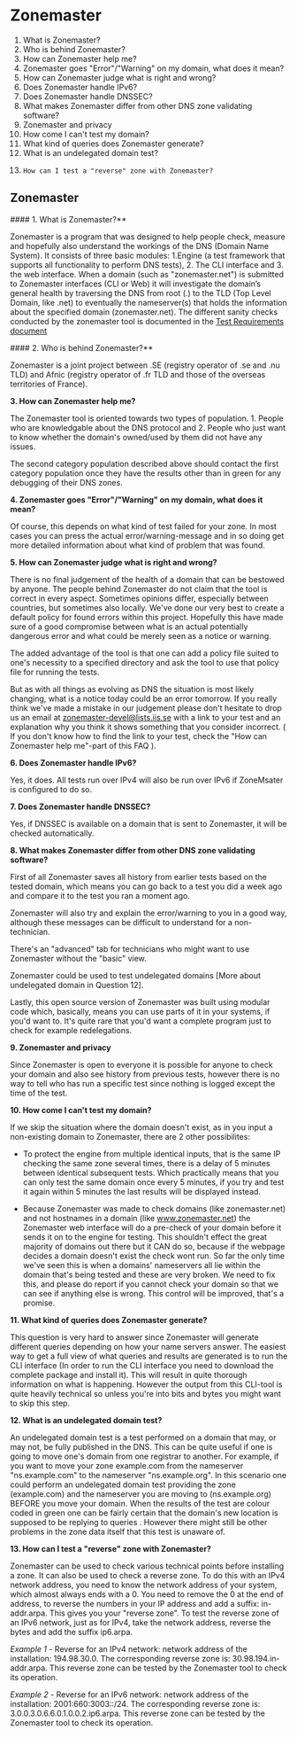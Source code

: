 Zonemaster
==========

1.	What is Zonemaster?
2. 	Who is behind Zonemaster?
3.	How can Zonemaster help me?
4.	Zonemaster goes "Error"/"Warning" on my domain, what does it mean?
5.	How can Zonemaster judge what is right and wrong?
6.	Does Zonemaster handle IPv6?
7.	Does Zonemaster handle DNSSEC? 
8.	What makes Zonemaster differ from other DNS zone validating software?
9.	Zonemaster and privacy
10.	How come I can't test my domain?
11.	What kind of queries does Zonemaster generate?
12.	What is an undelegated domain test?
13. 	How can I test a "reverse" zone with Zonemaster?

Zonemaster
----------

#### 1. What is Zonemaster?**  

Zonemaster is a program that was designed to help people check, measure and
hopefully also understand the workings of the DNS (Domain Name System). 
It consists of three basic modules: 1.Engine (a test framework that supports all
functionality to perform DNS tests), 2. The CLI interface and 3. the web
interface.
When a domain (such as "zonemaster.net") is submitted to Zonemaster interfaces (CLI or
Web) it will investigate the domain’s general health by traversing the DNS from root 
(.) to the TLD (Top Level Domain, like .net) to eventually the nameserver(s) that holds 
the information about the specified domain (zonemaster.net). The different sanity checks 
conducted by the zonemaster tool is documented in the [Test Requirements
document](https://github.com/dotse/zonemaster/blob/master/docs/requirements/TestRequirements.md)

#### 2. Who is behind Zonemaster?**

Zonemaster is a joint project between .SE (registry operator of .se and .nu TLD) and Afnic 
(registry operator of .fr TLD and those of the overseas territories of France). 

**3. How can Zonemaster help me?**  

The Zonemaster tool is oriented towards two types of population. 1. People who
are knowledgable about the DNS protocol and 2. People who just want to know
whether the domain's owned/used by them did not have any issues. 

The second category population described above should contact the first
category population once they have the results other than in green for any
debugging of their DNS zones.

**4. Zonemaster goes "Error"/"Warning" on my domain, what does it mean?**  

Of course, this depends on what kind of test failed for your zone. In most cases
you can press the actual error/warning-message and in so doing get more detailed
information about what kind of problem that was found.

**5. How can Zonemaster judge what is right and wrong?**  

There is no final judgement of the health of a domain that can be bestowed by
anyone. The people behind Zonemaster do not claim that the tool is correct in 
every aspect. Sometimes opinions differ, especially between countries, but sometimes 
also locally. We've done our very best to create a default policy for found errors within 
this project. Hopefully this have made sure of a good compromise between what is an actual 
potentially dangerous error and what could be merely seen as a notice or warning.

The added advantage of the tool is that one can add a policy file suited to
one's necessity to a specified directory and ask the tool to use that policy
file for running the tests.

But as with all things as evolving as DNS the situation is most likely
changing, what is a notice today could be an error tomorrow. If you really think
we've made a mistake in our judgement please don't hesitate to drop us an email
at zonemaster-devel@lists.iis.se with a link to your test and an explanation why you think it
shows something that you consider incorrect. ( If you don't know how to find the
link to your test, check the "How can Zonemaster help me"-part of this FAQ ).

**6. Does Zonemaster handle IPv6?**  

Yes, it does. All tests run over IPv4 will also be run over IPv6 if ZoneMsater
is configured to do so.

**7. Does Zonemaster handle DNSSEC?**  

Yes, if DNSSEC is available on a domain that is sent to Zonemaster, it will be
checked automatically.

**8. What makes Zonemaster differ from other DNS zone validating software?**  

First of all Zonemaster saves all history from earlier tests based on the tested
domain, which means you can go back to a test you did a week ago and compare it
to the test you ran a moment ago.

Zonemaster will also try and explain the error/warning to you in a good way,
although these messages can be difficult to understand for a non-technician. 

There's an "advanced" tab for technicians who might want to use Zonemaster
without the "basic" view. 

Zonemaster could be used to test undelegated domains [More about undelegated
domain in Question 12].

Lastly, this open source version of Zonemaster was built using modular code
which, basically, means you can use parts of it in your systems, if you'd want
to. It's quite rare that you'd want a complete program just to check for example
redelegations.

**9. Zonemaster and privacy**  

Since Zonemaster is open to everyone it is possible for anyone to check your
domain and also see history from previous tests, however there is no way to tell
who has run a specific test since nothing is logged except the time of the test.

**10. How come I can't test my domain?**  

If we skip the situation where the domain doesn't exist, as in you input a
non-existing domain to Zonemaster, there are 2 other possibilites: 

 - To protect the engine from multiple identical inputs, that is the same IP
   checking the same zone several times, there is a delay of 5 minutes between
identical subsequent tests. Which practically means that you can only test the
same domain once every 5 minutes, if you try and test it again within 5 minutes
the last results will be displayed instead.

 - Because Zonemaster was made to check domains (like zonemaster.net) and not hostnames
   in a domain (like www.zonemaster.net) the Zonemaster web interface will do a pre-check of
your domain before it sends it on to the engine for testing. This shouldn't
effect the great majority of domains out there but it CAN do so, because if the
webpage decides a domain doesn't exist the check wont run. So far the only time
we've seen this is when a domains' nameservers all lie within the domain that's
being tested and these are very broken. We need to fix this, and please do
report if you cannot check your domain so that we can see if anything else is
wrong. This control will be improved, that's a promise.

**11. What kind of queries does Zonemaster generate?**  

This question is very hard to answer since Zonemaster will generate different
queries depending on how your name servers answer. The easiest way to get a full
view of what queries and results are generated is to run the
CLI interface (In order to run the CLI interface you need to download the
complete package and install it). This will result in quite thorough information on what
is happening. However the output from this CLI-tool is quite heavily technical
so unless you're into bits and bytes you might want to skip this step.

**12. What is an undelegated domain test?**  

An undelegated domain test is a test performed on a domain that may, or may not,
be fully published in the DNS. This can be quite useful if one is going to move
one's domain from one registrar to another. 
For example, if you want to move your zone example.com from the nameserver
"ns.example.com" to the nameserver "ns.example.org". In this scenario one could perform 
an undelegated domain test providing the zone (example.com) and the nameserver you are moving to
(ns.example.org) BEFORE you move your domain. 
When the results of the test are colour coded in green one can be fairly certain
that the domain's new location is supposed to be replying to queries . However there 
might still be other problems in the zone data itself that this test is unaware of.

**13. How can I test a "reverse" zone with Zonemaster?**

Zonemaster can be used to check various technical points before installing a
zone. It can also be used to check a reverse zone. To do this with an IPv4
network address, you need to know the network address of your system, which
almost always ends with a 0. You need to remove the 0 at the end of address, to
reverse the numbers in your IP address and add a suffix: in-addr.arpa. This
gives you your "reverse zone".
To test the reverse zone of an IPv6 network, just as for IPv4, take the network
address, reverse the bytes and add the suffix ip6.arpa.

 *Example 1* - Reverse for an IPv4 network: network address of the installation:
194.98.30.0. The corresponding reverse zone is: 30.98.194.in-addr.arpa. This
reverse zone can be tested by the Zonemaster tool to check its operation.

 *Example 2* - Reverse for an IPv6 network: network address of the installation:
2001:660:3003::/24. The corresponding reverse zone is:
3.0.0.3.0.6.6.0.1.0.0.2.ip6.arpa. This reverse zone can be tested by the
Zonemaster tool to check its operation.


